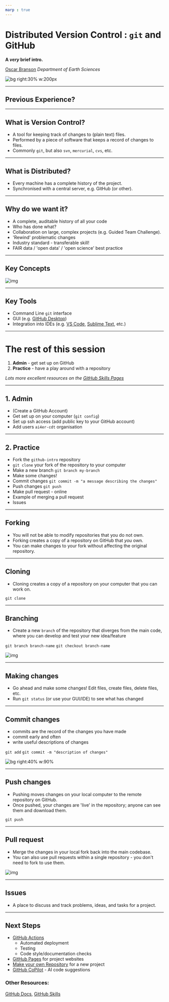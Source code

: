 ```yaml
---
marp : true
---
```


# Distributed Version Control : `git` and GitHub

**A _very_ brief intro.**

[Oscar Branson](https://biomin.esc.cam.ac.uk/)
_Department of Earth Sciences_

![bg right:30% w:200px](https://github.githubassets.com/images/modules/logos_page/GitHub-Mark.png)

---

## Previous Experience?

---

## What is Version Control?

- A tool for keeping track of changes to (plain text) files.
- Performed by a piece of software that keeps a record of changes to files.
- Commonly `git`, but also `svn`, `mercurial`, `cvs`, etc.

---

## What is Distributed?

- Every machine has a complete history of the project.
- Synchronised with a central server, e.g. GitHub (or other).

---

## Why do we want it?

- A complete, auditable history of all your code
- Who has done what?
- Collaboration on large, complex projects (e.g. Guided Team Challenge).
- 'Rewind' problematic changes
- Industry standard - transferable skill!
- FAIR data / 'open data' / 'open science' best practice

---

## Key Concepts

![img](https://docs.github.com/assets/cb-23923/mw-1440/images/help/repository/branching.webp)

---

## Key Tools

- Command Line `git` interface
- GUI (e.g. [GitHub Desktop](https://desktop.github.com/))
- Integration into IDEs (e.g. [VS Code](https://vscode.github.com/), [Sublime Text](https://www.sublimetext.com/docs/git_integration.html), etc.)

---

# The rest of this session

1. **Admin** - get set up on GitHub
2. **Practice** - have a play around with a repository


_Lots more excellent resources on the [GitHub Skills Pages](https://skills.github.com/)_

---

## 1. Admin

- (Create a GitHub Account)
- Get set up on your computer (`git config`)
- Set up ssh access (add public key to your GitHub account)
- Add users `ai4er-cdt` organisation

---

## 2. Practice

- Fork the `github-intro` repository
- `git clone` your fork of the repository to your computer
- Make a new branch `git branch my-branch`
- Make some changes!
- Commit changes `git commit -m "a message describing the changes"`
- Push changes `git push`
- Make pull request - online
- Example of merging a pull request
- Issues

---

## Forking

- You will not be able to modify repositories that you do not own.
- Forking creates a copy of a repository on GitHub that _you_ own.
- You can make changes to your fork without affecting the original repository.

---

## Cloning

- Cloning creates a copy of a repository on your computer that you can work on.

`git clone`

---

## Branching

- Create a new `branch` of the repository that diverges from the main code, where you can develop and test your new idea/feature

`git branch branch-name`
`git checkout branch-name`

![img](https://docs.github.com/assets/cb-23923/mw-1440/images/help/repository/branching.webp)

---

## Making changes

- Go ahead and make some changes! Edit files, create files, delete files, etc.
- Run `git status` (or use your GUI/IDE) to see what has changed

---

## Commit changes

- commits are the record of the changes you have made
- commit early and often
- write useful descriptions of changes

`git add`
`git commit -m "description of changes"`

![bg right:40% w:90%](https://imgs.xkcd.com/comics/git_commit.png)

---

## Push changes

- Pushing moves changes on your local computer to the remote repository on GitHub.
- Once pushed, your changes are 'live' in the repository; anyone can see them and download them.

`git push`

---

## Pull request

- Merge the changes in your local fork back into the main codebase.
- You can also use pull requests within a single repository - you don't need to fork to use them.

![img](https://docs.github.com/assets/cb-23923/mw-1440/images/help/repository/branching.webp)

---

## Issues

- A place to discuss and track problems, ideas, and tasks for a project.

---

## Next Steps

- [GitHub Actions](https://github.com/features/actions)
  - Automated deployment
  - Testing
  - Code style/documentation checks
- [GitHub Pages](https://pages.github.com/) for project websites
- [Make your own Repository](https://docs.github.com/en/repositories/creating-and-managing-repositories/creating-a-new-repository) for a new project
- [GitHub CoPilot](https://github.com/features/copilot) - AI code suggestions

### Other Resources:

[GitHub Docs](https://docs.github.com/en), [GitHub Skills](https://skills.github.com/)